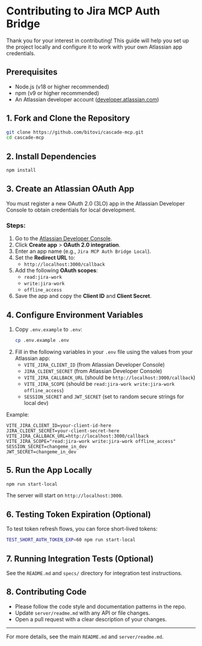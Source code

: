 # Contributing to Jira MCP Auth Bridge

Thank you for your interest in contributing! This guide will help you set up the project locally and configure it to work with your own Atlassian app credentials.

## Prerequisites
- Node.js (v18 or higher recommended)
- npm (v9 or higher recommended)
- An Atlassian developer account ([developer.atlassian.com](https://developer.atlassian.com/))

## 1. Fork and Clone the Repository

```bash
git clone https://github.com/bitovi/cascade-mcp.git
cd cascade-mcp
```

## 2. Install Dependencies

```bash
npm install
```

## 3. Create an Atlassian OAuth App

You must register a new OAuth 2.0 (3LO) app in the Atlassian Developer Console to obtain credentials for local development.

### Steps:
1. Go to the [Atlassian Developer Console](https://developer.atlassian.com/console/myapps/).
2. Click **Create app** > **OAuth 2.0 integration**.
3. Enter an app name (e.g., `Jira MCP Auth Bridge Local`).
4. Set the **Redirect URL** to:
   - `http://localhost:3000/callback`
5. Add the following **OAuth scopes**:
   - `read:jira-work`
   - `write:jira-work`
   - `offline_access`
6. Save the app and copy the **Client ID** and **Client Secret**.

## 4. Configure Environment Variables

1. Copy `.env.example` to `.env`:
   ```bash
   cp .env.example .env
   ```
2. Fill in the following variables in your `.env` file using the values from your Atlassian app:
   - `VITE_JIRA_CLIENT_ID` (from Atlassian Developer Console)
   - `JIRA_CLIENT_SECRET` (from Atlassian Developer Console)
   - `VITE_JIRA_CALLBACK_URL` (should be `http://localhost:3000/callback`)
   - `VITE_JIRA_SCOPE` (should be `read:jira-work write:jira-work offline_access`)
   - `SESSION_SECRET` and `JWT_SECRET` (set to random secure strings for local dev)

Example:
```env
VITE_JIRA_CLIENT_ID=your-client-id-here
JIRA_CLIENT_SECRET=your-client-secret-here
VITE_JIRA_CALLBACK_URL=http://localhost:3000/callback
VITE_JIRA_SCOPE="read:jira-work write:jira-work offline_access"
SESSION_SECRET=changeme_in_dev
JWT_SECRET=changeme_in_dev
```

## 5. Run the App Locally

```bash
npm run start-local
```

The server will start on `http://localhost:3000`.

## 6. Testing Token Expiration (Optional)
To test token refresh flows, you can force short-lived tokens:
```bash
TEST_SHORT_AUTH_TOKEN_EXP=60 npm run start-local
```

## 7. Running Integration Tests (Optional)
See the `README.md` and `specs/` directory for integration test instructions.

## 8. Contributing Code
- Please follow the code style and documentation patterns in the repo.
- Update `server/readme.md` with any API or file changes.
- Open a pull request with a clear description of your changes.

---
For more details, see the main `README.md` and `server/readme.md`.
